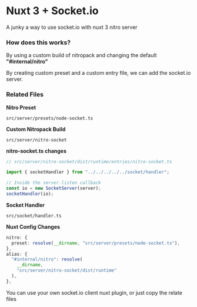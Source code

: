 # Nuxt 3 + Socket.io

A junky a way to use socket.io with nuxt 3 nitro server

### How does this works?
By using a custom build of nitropack and changing the default **"#internal/nitro"**

By creating custom preset and a custom entry file, we can add the socket.io server.

### Related Files

**Nitro Preset**
```
src/server/presets/node-socket.ts
```

**Custom Nitropack Build**
```
src/server/nitro-socket
```
**nitro-socket.ts changes**
```ts
// src/server/nitro-socket/dist/runtime/entries/nitro-socket.ts

import { socketHandler } from "../../../../../socket/handler";

// Inside the server.listen callback
const io = new SocketServer(server);
socketHandler(io);
```

**Socket Handler**
```
src/socket/handler.ts
```

**Nuxt Config Changes**
```ts
nitro: {
  preset: resolve(__dirname, "src/server/presets/node-socket.ts"),
},
alias: {
  "#internal/nitro": resolve(
    __dirname,
    "src/server/nitro-socket/dist/runtime"
  ),
},
```

You can use your own socket.io client nuxt plugin, or just copy the relate files